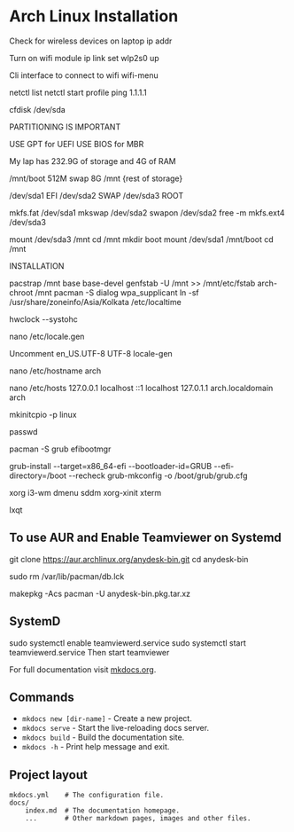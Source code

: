# Arch Linux Installation

Check for wireless devices on laptop 
ip addr

Turn on wifi module
ip link set wlp2s0 up

Cli interface to connect to wifi
wifi-menu

netctl list
netctl start profile
ping 1.1.1.1

cfdisk /dev/sda

PARTITIONING IS IMPORTANT

USE GPT for UEFI
USE BIOS for MBR

My lap has 232.9G of storage and 4G of RAM

/mnt/boot 512M
swap 8G
/mnt {rest of storage}


/dev/sda1 EFI 
/dev/sda2 SWAP
/dev/sda3 ROOT

mkfs.fat /dev/sda1
mkswap /dev/sda2
swapon /dev/sda2
free -m
mkfs.ext4 /dev/sda3


mount /dev/sda3 /mnt
cd /mnt
mkdir boot
mount /dev/sda1 /mnt/boot
cd /mnt

INSTALLATION

pacstrap /mnt base base-devel
genfstab -U /mnt >> /mnt/etc/fstab
arch-chroot /mnt
pacman -S dialog wpa_supplicant
ln -sf /usr/share/zoneinfo/Asia/Kolkata /etc/localtime

hwclock --systohc

nano /etc/locale.gen

Uncomment en_US.UTF-8 UTF-8
locale-gen

nano /etc/hostname
arch

nano /etc/hosts
127.0.0.1	localhost
::1		localhost
127.0.1.1	arch.localdomain arch

mkinitcpio -p linux

passwd

pacman -S grub efibootmgr

grub-install --target=x86_64-efi --bootloader-id=GRUB --efi-directory=/boot --recheck
grub-mkconfig -o /boot/grub/grub.cfg


xorg i3-wm dmenu sddm xorg-xinit xterm

lxqt




## To use AUR and Enable Teamviewer on Systemd

git clone https://aur.archlinux.org/anydesk-bin.git
cd anydesk-bin

sudo rm /var/lib/pacman/db.lck

makepkg -Acs
pacman -U anydesk-bin.pkg.tar.xz

## SystemD
sudo systemctl enable teamviewerd.service
sudo systemctl start teamviewerd.service
Then start teamviewer


For full documentation visit [mkdocs.org](https://www.mkdocs.org).

## Commands

* `mkdocs new [dir-name]` - Create a new project.
* `mkdocs serve` - Start the live-reloading docs server.
* `mkdocs build` - Build the documentation site.
* `mkdocs -h` - Print help message and exit.

## Project layout

    mkdocs.yml    # The configuration file.
    docs/
        index.md  # The documentation homepage.
        ...       # Other markdown pages, images and other files.
